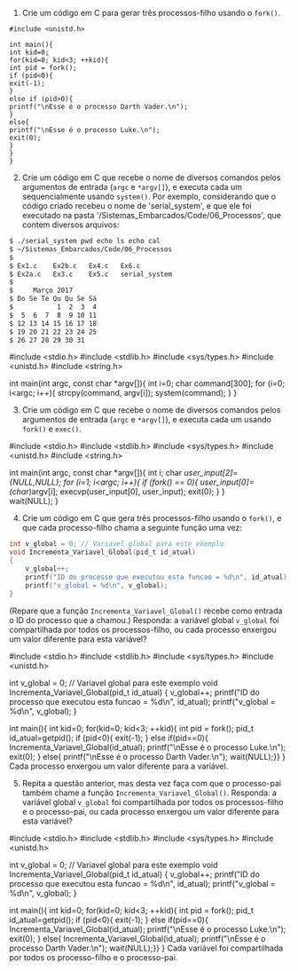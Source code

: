 1. Crie um código em C para gerar três processos-filho usando o `fork()`.
```
#include <unistd.h>
 
int main(){
int kid=0;
for(kid=0; kid<3; ++kid){
int pid = fork();
if (pid<0){
exit(-1);
}
else if (pid>0){
printf("\nEsse é o processo Darth Vader.\n");
}
else{
printf("\nEsse é o processo Luke.\n");
exit(0);
}
}
}
```

2. Crie um código em C que recebe o nome de diversos comandos pelos argumentos de entrada (`argc` e `*argv[]`), e executa cada um sequencialmente usando `system()`. Por exemplo, considerando que o código criado recebeu o nome de 'serial_system', e que ele foi executado na pasta '/Sistemas_Embarcados/Code/06_Processos', que contem diversos arquivos:

```bash
$ ./serial_system pwd echo ls echo cal
$ ~/Sistemas_Embarcados/Code/06_Processos
$
$ Ex1.c    Ex2b.c   Ex4.c   Ex6.c
$ Ex2a.c   Ex3.c    Ex5.c   serial_system
$
$     Março 2017
$ Do Se Te Qu Qu Se Sá
$           1  2  3  4
$  5  6  7  8  9 10 11
$ 12 13 14 15 16 17 18
$ 19 20 21 22 23 24 25
$ 26 27 28 29 30 31
```

#include <stdio.h>
#include <stdlib.h>
#include <sys/types.h> 
#include <unistd.h>
#include <string.h>

int main(int argc, const char *argv[]){
int i=0;
char command[300];
for (i=0; i<argc; i++){
strcpy(command, argv[i]);
system(command);
}
}

3. Crie um código em C que recebe o nome de diversos comandos pelos argumentos de entrada (`argc` e `*argv[]`), e executa cada um usando `fork()` e `exec()`.

#include <stdio.h>
#include <stdlib.h>
#include <sys/types.h> 
#include <unistd.h>
#include <string.h>

int main(int argc, const char *argv[]){
int i;
char *user_input[2]={NULL,NULL};
	for (i=1; i<argc; i++){
		if (fork() == 0){
		user_input[0]=(char*)argv[i];
		execvp(user_input[0], user_input);
		exit(0);
		}
	}	
wait(NULL);
}

4. Crie um código em C que gera três processos-filho usando o `fork()`, e que cada processo-filho chama a seguinte função uma vez:

```C
int v_global = 0; // Variavel global para este exemplo
void Incrementa_Variavel_Global(pid_t id_atual)
{
	v_global++;
	printf("ID do processo que executou esta funcao = %d\n", id_atual);
	printf("v_global = %d\n", v_global);
}
```

(Repare que a função `Incrementa_Variavel_Global()` recebe como entrada o ID do processo que a chamou.) Responda: a variável global `v_global` foi compartilhada por todos os processos-filho, ou cada processo enxergou um valor diferente para esta variável?

#include <stdio.h>
#include <stdlib.h>
#include <sys/types.h>
#include <unistd.h>

int v_global = 0; // Variavel global para este exemplo
void Incrementa_Variavel_Global(pid_t id_atual)
{
	v_global++;
	printf("ID do processo que executou esta funcao = %d\n", id_atual);
	printf("v_global = %d\n", v_global);
}

int main(){
int kid=0;
for(kid=0; kid<3; ++kid){
int pid = fork();
pid_t id_atual=getpid();
if (pid<0){
exit(-1);
}
else if(pid==0){
Incrementa_Variavel_Global(id_atual);
printf("\nEsse é o processo Luke.\n");
exit(0);
}
else{
printf("\nEsse é o processo Darth Vader.\n");
wait(NULL);}}
}
Cada processo enxergou um valor diferente para a variável.

5. Repita a questão anterior, mas desta vez faça com que o processo-pai também chame a função `Incrementa_Variavel_Global()`. Responda: a variável global `v_global` foi compartilhada por todos os processos-filho e o processo-pai, ou cada processo enxergou um valor diferente para esta variável?

#include <stdio.h>
#include <stdlib.h>
#include <sys/types.h>
#include <unistd.h>

int v_global = 0; // Variavel global para este exemplo
void Incrementa_Variavel_Global(pid_t id_atual)
{
	v_global++;
	printf("ID do processo que executou esta funcao = %d\n", id_atual);
	printf("v_global = %d\n", v_global);
}

int main(){
int kid=0;
for(kid=0; kid<3; ++kid){
int pid = fork();
pid_t id_atual=getpid();
if (pid<0){
exit(-1);
}
else if(pid==0){
Incrementa_Variavel_Global(id_atual);
printf("\nEsse é o processo Luke.\n");
exit(0);
}
else{
Incrementa_Variavel_Global(id_atual);
printf("\nEsse é o processo Darth Vader.\n");
wait(NULL);}}
}
Cada variável foi compartilhada por todos os processo-filho e o processo-pai.
